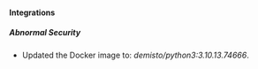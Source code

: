 #### Integrations
##### Abnormal Security
- Updated the Docker image to: *demisto/python3:3.10.13.74666*.
